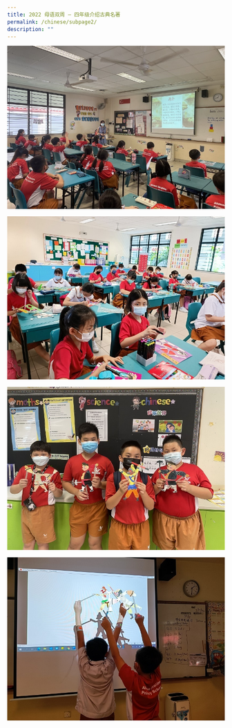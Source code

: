 ```yaml
---
title: 2022 母语双周 — 四年级介绍古典名著
permalink: /chinese/subpage2/
description: ""
---
```

![ 2022 母语双周 — 四年级介绍古典名著](/images/IMG_0147.jpeg)

![ 2022 母语双周 — 四年级介绍古典名著](/images/IMG_20220708_130447.jpeg)

![ 2022 母语双周 — 四年级介绍古典名著](/images/IMG_0192.jpeg)

![ 2022 母语双周 — 四年级介绍古典名著](/images/IMG_20220708_132950.jpeg)